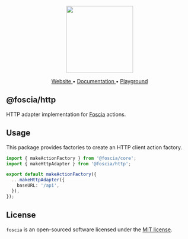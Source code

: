 <p align="center">
  <a href="https://foscia.dev">
    <img width="180" src="https://foscia.dev/img/icon.svg" alt="">
  </a>
</p>

<p align="center">
<a href="https://foscia.dev">
  Website
</a>
•
<a href="https://foscia.dev/docs/getting-started">
  Documentation
</a>
•
<a href="https://stackblitz.com/edit/foscia?file=playground.ts">
  Playground
</a>
</p>

## @foscia/http

HTTP adapter implementation for [Foscia](https://foscia.dev) actions.

## Usage

This package provides factories to create an HTTP client action factory.

```typescript
import { makeActionFactory } from '@foscia/core';
import { makeHttpAdapter } from '@foscia/http';

export default makeActionFactory({
  ...makeHttpAdapter({
    baseURL: '/api',
  }),
});
```

## License

`foscia` is an open-sourced software licensed under the
[MIT license](LICENSE).
